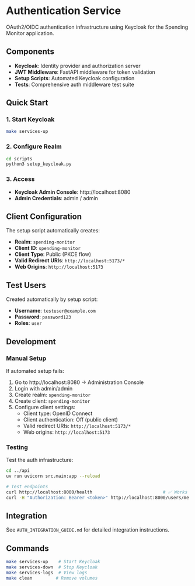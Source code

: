 # Authentication Service

OAuth2/OIDC authentication infrastructure using Keycloak for the Spending Monitor application.

## Components

- **Keycloak**: Identity provider and authorization server
- **JWT Middleware**: FastAPI middleware for token validation  
- **Setup Scripts**: Automated Keycloak configuration
- **Tests**: Comprehensive auth middleware test suite

## Quick Start

### 1. Start Keycloak
```bash
make services-up
```

### 2. Configure Realm
```bash
cd scripts
python3 setup_keycloak.py
```

### 3. Access
- **Keycloak Admin Console**: http://localhost:8080
- **Admin Credentials**: admin / admin

## Client Configuration

The setup script automatically creates:
- **Realm**: `spending-monitor`
- **Client ID**: `spending-monitor`  
- **Client Type**: Public (PKCE flow)
- **Valid Redirect URIs**: `http://localhost:5173/*`
- **Web Origins**: `http://localhost:5173`

## Test Users

Created automatically by setup script:
- **Username**: `testuser@example.com`
- **Password**: `password123`
- **Roles**: `user`

## Development

### Manual Setup

If automated setup fails:

1. Go to http://localhost:8080 → Administration Console
2. Login with admin/admin
3. Create realm: `spending-monitor`
4. Create client: `spending-monitor`
5. Configure client settings:
   - Client type: OpenID Connect
   - Client authentication: Off (public client)
   - Valid redirect URIs: `http://localhost:5173/*`
   - Web origins: `http://localhost:5173`

### Testing

Test the auth infrastructure:
```bash
cd ../api
uv run uvicorn src.main:app --reload

# Test endpoints
curl http://localhost:8000/health                           # ✅ Works (no auth)
curl -H "Authorization: Bearer <token>" http://localhost:8000/users/me  # ⚠️  Will work when auth is enabled
```

## Integration

See `AUTH_INTEGRATION_GUIDE.md` for detailed integration instructions.

## Commands

```bash
make services-up    # Start Keycloak
make services-down  # Stop Keycloak  
make services-logs  # View logs
make clean         # Remove volumes
```
